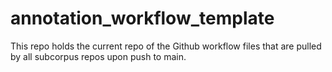 # annotation_workflow_template
This repo holds the current repo of the Github workflow files that are pulled by all subcorpus repos upon push to main. 

